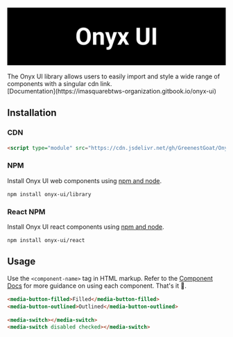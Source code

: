 <p align="center">
<img alt="Logo Banner" src="https://github.com/GreenestGoat/Onyx-UI/blob/f962da2b386afe1345c36909b688210e95855501/banner/banner.svg?sanitize=true"/>
<br/>


<!--<div align="center"><a href='https://ko-fi.com/brick_wall' target='_blank'><img height='30' style='border:0px;height:41px;' src='https://az743702.vo.msecnd.net/cdn/kofi3.png?v=0' border='0' margin-top="10px" alt='Buy Me a Coffee at ko-fi.com'/></a></div>-->
<div align="left">The Onyx UI library allows users to easily import and style a wide range of components with a singular cdn link.</div>
<div align="left">[Documentation](https://imasquarebtws-organization.gitbook.io/onyx-ui)</div>

## Installation

### CDN

```html
<script type="module" src="https://cdn.jsdelivr.net/gh/GreenestGoat/Onyx-UI/cdn/import.js"></script>
```

### NPM

Install Onyx UI web components using [npm and node](https://nodejs.org/en).

```shell
npm install onyx-ui/library
```

### React NPM

Install Onyx UI react components using [npm and node](https://nodejs.org/en).

```shell
npm install onyx-ui/react
```

## Usage

Use the ```<component-name>``` tag in HTML markup. Refer to the [Component Docs](https://imasquarebtws-organization.gitbook.io/onyx-ui/components) for more guidance on using each component. That's it 🎉.

```html
<media-button-filled>Filled</media-button-filled>
<media-button-outlined>Outlined</media-button-outlined>
```

```html
<media-switch></media-switch>
<media-switch disabled checked></media-switch>
```

